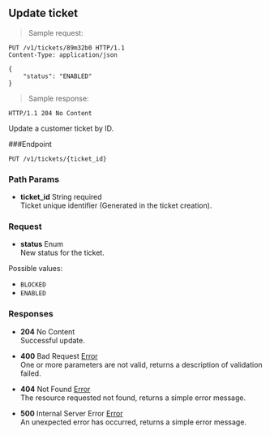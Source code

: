 
## Update ticket

> Sample request:

```http
PUT /v1/tickets/89m32b0 HTTP/1.1
Content-Type: application/json

{
    "status": "ENABLED"
}
```

> Sample response:

```http
HTTP/1.1 204 No Content
```

Update a customer ticket by ID.

###Endpoint

`PUT /v1/tickets/{ticket_id}`

### Path Params

* **ticket_id** <span class="param-type">String</span> <span class="required-param">required</span><br>
Ticket unique identifier (Generated in the ticket creation).

### Request

* **status** <span class="param-type">Enum</span><br>
New status for the ticket.
<p>
    <span class="param-condition">Possible values:</span>  
    <ul>
        <li><code>BLOCKED</code></li>
        <li><code>ENABLED</code></li>
    </ul>
</p>

### Responses

* **204** <span class="verb-description">No Content</span><br>
Successful update.

* **400** <span class="verb-description">Bad Request</span> <span class="param-type">[Error](#error)</span><br>
One or more parameters are not valid, returns a description of validation failed.

* **404** <span class="verb-description">Not Found</span> <span class="param-type">[Error](#error)</span><br>
The resource requested not found, returns a simple error message.

* **500** <span class="verb-description">Internal Server Error</span> <span class="param-type">[Error](#error)</span><br>
An unexpected error has occurred, returns a simple error message.
